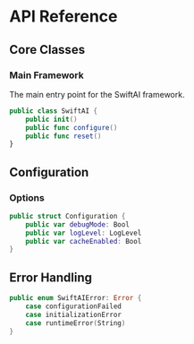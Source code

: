 # API Reference

## Core Classes

### Main Framework

The main entry point for the SwiftAI framework.

```swift
public class SwiftAI {
    public init()
    public func configure()
    public func reset()
}
```

## Configuration

### Options

```swift
public struct Configuration {
    public var debugMode: Bool
    public var logLevel: LogLevel
    public var cacheEnabled: Bool
}
```

## Error Handling

```swift
public enum SwiftAIError: Error {
    case configurationFailed
    case initializationError
    case runtimeError(String)
}
